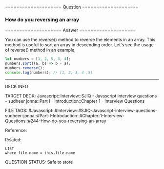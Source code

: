 ==================== Question ====================  

### How do you reversing an array  

==================== Answer ====================  

You can use the reverse() method to reverse the elements in an array. This
method is useful to sort an array in descending order. Let's see the usage of
reverse() method in an example,

```javascript
let numbers = [1, 2, 5, 3, 4];
numbers.sort((a, b) => b - a);
numbers.reverse();
console.log(numbers); // [1, 2, 3, 4 ,5]
```

---

DECK INFO

TARGET DECK: Javascript::Interview::SJIQ - Javascript interview questions -
sudheer jonna::Part I - Introduction::Chapter 1 - Interview Questions

FILE TAGS:
#Javascript::#Interview::#SJIQ-Javascript-interview-questions-sudheer-jonna::#Part-I-Introduction::#Chapter-1-Interview-Questions::#244-How-do-you-reversing-an-array

Reference:

Related:

```dataview
LIST
where file.name = this.file.name
```

QUESTION STATUS: Safe to store
